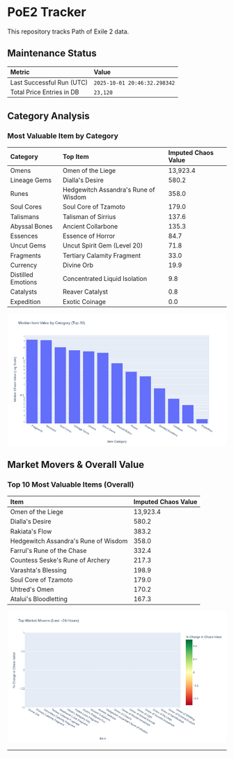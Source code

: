 # PoE2 Tracker

This repository tracks Path of Exile 2 data.

## Maintenance Status

<!-- START_MAINTENANCE -->
| Metric | Value |
|:---|:---|
| Last Successful Run (UTC) | `2025-10-01 20:46:32.298342` |
| Total Price Entries in DB | `23,120` |

<!-- END_MAINTENANCE -->

## Category Analysis

<!-- START_CATEGORY_ANALYSIS -->
### Most Valuable Item by Category
| Category | Top Item | Imputed Chaos Value |
| :--- | :--- | :--- |
| Omens | Omen of the Liege | 13,923.4 |
| Lineage Gems | Dialla's Desire | 580.2 |
| Runes | Hedgewitch Assandra's Rune of Wisdom | 358.0 |
| Soul Cores | Soul Core of Tzamoto | 179.0 |
| Talismans | Talisman of Sirrius | 137.6 |
| Abyssal Bones | Ancient Collarbone | 135.3 |
| Essences | Essence of Horror | 84.7 |
| Uncut Gems | Uncut Spirit Gem (Level 20) | 71.8 |
| Fragments | Tertiary Calamity Fragment | 33.0 |
| Currency | Divine Orb | 19.9 |
| Distilled Emotions | Concentrated Liquid Isolation | 9.8 |
| Catalysts | Reaver Catalyst | 0.8 |
| Expedition | Exotic Coinage | 0.0 |


![Category Analysis Chart](charts/category_analysis.png)
<!-- END_CATEGORY_ANALYSIS -->

## Market Movers & Overall Value

<!-- START_ANALYSIS -->
### Top 10 Most Valuable Items (Overall)
| Item | Imputed Chaos Value |
| :--- | :--- |
| Omen of the Liege | 13,923.4 |
| Dialla's Desire | 580.2 |
| Rakiata's Flow | 383.2 |
| Hedgewitch Assandra's Rune of Wisdom | 358.0 |
| Farrul's Rune of the Chase | 332.4 |
| Countess Seske's Rune of Archery | 217.3 |
| Varashta's Blessing | 198.9 |
| Soul Core of Tzamoto | 179.0 |
| Uhtred's Omen | 170.2 |
| Atalui's Bloodletting | 167.3 |


![Market Movers Chart](charts/market_movers.png)
<!-- END_ANALYSIS -->

---

